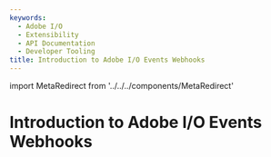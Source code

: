 ```yaml
---
keywords:
  - Adobe I/O
  - Extensibility
  - API Documentation
  - Developer Tooling
title: Introduction to Adobe I/O Events Webhooks
---
```


import MetaRedirect from '../../../components/MetaRedirect'

<MetaRedirect url="https://www.adobe.io/apis/experienceplatform/events/docs.html#!adobedocs/adobeio-events/master/intro/webhooks_intro.md" />

# Introduction to Adobe I/O Events Webhooks
